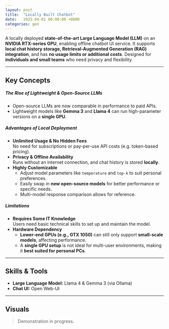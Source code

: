 ```yaml
---
layout: post
title:  "Locally Built Chatbot"
date:   2025-04-01 00:00:00 +0800
categories: gen
---
```


A locally deployed **state-of-the-art Large Language Model (LLM)** on an **NVIDIA RTX-series GPU**, enabling offline chatbot UI service. It supports **local chat history storage, Retrieval-Augmented Generation (RAG) integration**, and has **no usage limits or additional costs**. Designed for **individuals and small teams** who need privacy and flexibility.

---

## Key Concepts

##### The Rise of Lightweight & Open-Source LLMs
- Open-source LLMs are now comparable in performance to paid APIs.  
- Lightweight models like **Gemma 3** and **Llama 4** can run high-parameter versions on a **single GPU**.  

##### Advantages of Local Deployment
- **Unlimited Usage & No Hidden Fees**  
  No need for subscriptions or pay-per-use API costs (e.g. token-based pricing).  
- **Privacy & Offline Availability**  
  Runs without an internet connection, and chat history is stored **locally**.  
- **Highly Customizable**  
  - Adjust model parameters like `temperature` and `top-k` to suit personal preferences.  
  - Easily swap in **new open-source models** for better performance or specific needs.  
  - Multi-model response comparison allows for reference.  

##### Limitations
- **Requires Some IT Knowledge**  
  Users need basic technical skills to set up and maintain the model.  
- **Hardware Dependency**  
  - **Lower-end GPUs (e.g., GTX 1050)** can still only support **small-scale models**, affecting performance.  
  - A **single GPU setup** is not ideal for multi-user environments, making it **best suited for personal PCs**.  

---

## Skills & Tools
- **Large Language Model:** Llama 4 & Gemma 3 (via Ollama)  
- **Chat UI:** Open Web-UI  

---

## Visuals
> Demonstration in progress.